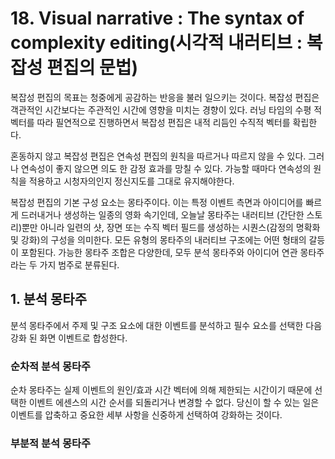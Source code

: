 # 18. Visual narrative : The syntax of complexity editing(시각적 내러티브 : 복잡성 편집의 문법)
복잡성 편집의 목표는 청중에게 공감하는 반응을 불러 일으키는 것이다. 복잡성 편집은 객관적인 시간보다는 주관적인 시간에 영향을 미치는 경향이 있다. 러닝 타임의 수평 적 벡터를 따라 필연적으로 진행하면서 복잡성 편집은 내적 리듬인 수직적 벡터를 확립한다. 

혼동하지 않고 복잡성 편집은 연속성 편집의 원칙을 따르거나 따르지 않을 수 있다. 그러나 연속성이 좋지 않으면 의도 한 감정 효과를 망칠 수 있다. 가능할 때마다 연속성의 원칙을 적용하고 시청자의인지 정신지도를 그대로 유지해야한다.

복잡성 편집의 기본 구성 요소는 몽타주이다. 이는 특정 이벤트 측면과 아이디어를 빠르게 드러내거나 생성하는 일종의 영화 속기인데, 오늘날 몽타주는 내러티브 (간단한 스토리)뿐만 아니라 일련의 샷, 장면 또는 수직 벡터 필드를 생성하는 시퀀스(감정의 명확화 및 강화)의 구성을 의미한다. 모든 유형의 몽타주의 내러티브 구조에는 어떤 형태의 갈등이 포함된다. 가능한 몽타주 조합은 다양한데, 모두 분석 몽타주와 아이디어 연관 몽타주라는 두 가지 범주로 분류된다.

## 1. 분석 몽타주
분석 몽타주에서 주제 및 구조 요소에 대한 이벤트를 분석하고 필수 요소를 선택한 다음 강화 된 화면 이벤트로 합성한다.

### 순차적 분석 몽타주
순차 몽타주는 실제 이벤트의 원인/효과 시간 벡터에 의해 제한되는 시간이기 때문에 선택한 이벤트 에센스의 시간 순서를 되돌리거나 변경할 수 없다. 당신이 할 수 있는 일은 이벤트를 압축하고 중요한 세부 사항을 신중하게 선택하여 강화하는 것이다. 

### 부분적 분석 몽타주

